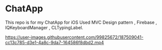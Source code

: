 # ChatApp
This repo is for my ChatApp for iOS 
Used MVC Design pattern , Firebase , IQKeyboardManager , CLTypingLabel.


https://user-images.githubusercontent.com/99825672/187509041-cc13c785-d3e1-4a8c-9da7-164586f8dbd2.mp4

